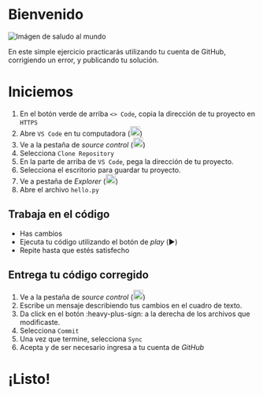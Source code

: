 # Bienvenido

![Imágen de saludo al mundo](https://miro.medium.com/v2/resize:fit:1024/1*OohqW5DGh9CQS4hLY5FXzA.png)

En este simple ejercicio practicarás utilizando tu cuenta de GitHub, corrigiendo un error, y publicando tu solución.

# Iniciemos

1. En el botón verde de arriba `<> Code`, copia la dirección de tu proyecto en `HTTPS`
2. Abre `VS Code` en tu computadora (<img src="https://images-eds-ssl.xboxlive.com/image?url=4rt9.lXDC4H_93laV1_eHM0OYfiFeMI2p9MWie0CvL99U4GA1gf6_kayTt_kBblFwHwo8BW8JXlqfnYxKPmmBRXp912Lw.0Yxg2DfVOh1gnKXRQeKb8m8DA2Jkx6Xwk0yYA23Ude.JrHx3QjJv9hvUNKZhFYJFJP2QtF6zREDZk-&format=source" height="20">)
3. Ve a la pestaña de _source control_ (<img src="https://img.favpng.com/13/22/9/computer-icons-branching-source-code-version-control-fork-png-favpng-9NB38BueipNZmeqyRSTDQHTUg_t.jpg"  height="20">)
4. Selecciona `Clone Repository`
5. En la parte de arriba de `VS Code`, pega la dirección de tu proyecto.
6. Selecciona el escritorio para guardar tu proyecto.
7. Ve a pestaña de _Explorer_ (<img src="https://static.vecteezy.com/system/resources/previews/000/424/583/non_2x/vector-documents-icon.jpg" height="20">)
8. Abre el archivo `hello.py`

## Trabaja en el código

- Has cambios
- Ejecuta tu código utilizando el botón de _play_ (▶️)
- Repite hasta que estés satisfecho

## Entrega tu código corregido

1. Ve a la pestaña de _source control_ (<img src="https://img.favpng.com/13/22/9/computer-icons-branching-source-code-version-control-fork-png-favpng-9NB38BueipNZmeqyRSTDQHTUg_t.jpg"  height="20">)
2. Escribe un mensaje describiendo tus cambios en el cuadro de texto.
3. Da click en el botón :heavy-plus-sign: a la derecha de los archivos que modificaste.
4. Selecciona `Commit`
5. Una vez que termine, selecciona `Sync`
6. Acepta y de ser necesario ingresa a tu cuenta de _GitHub_

# ¡Listo!

